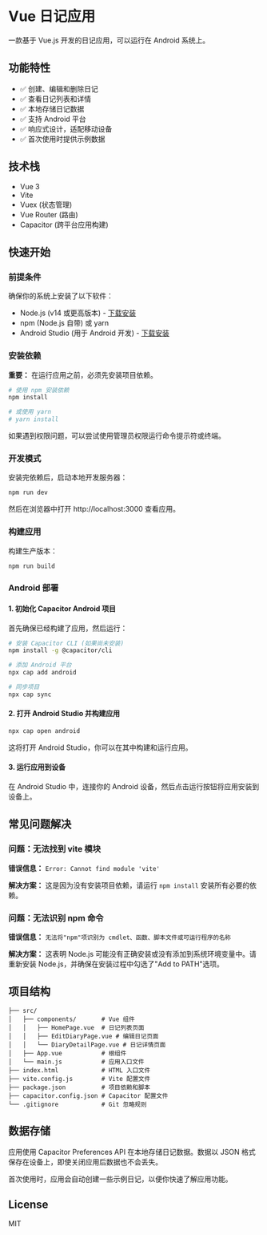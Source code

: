 # Vue 日记应用

一款基于 Vue.js 开发的日记应用，可以运行在 Android 系统上。

## 功能特性

- ✅ 创建、编辑和删除日记
- ✅ 查看日记列表和详情
- ✅ 本地存储日记数据
- ✅ 支持 Android 平台
- ✅ 响应式设计，适配移动设备
- ✅ 首次使用时提供示例数据

## 技术栈

- Vue 3
- Vite
- Vuex (状态管理)
- Vue Router (路由)
- Capacitor (跨平台应用构建)

## 快速开始

### 前提条件

确保你的系统上安装了以下软件：

- Node.js (v14 或更高版本) - [下载安装](https://nodejs.org/zh-cn/download/)
- npm (Node.js 自带) 或 yarn
- Android Studio (用于 Android 开发) - [下载安装](https://developer.android.com/studio)

### 安装依赖

**重要：** 在运行应用之前，必须先安装项目依赖。

```bash
# 使用 npm 安装依赖
npm install

# 或使用 yarn
# yarn install
```

如果遇到权限问题，可以尝试使用管理员权限运行命令提示符或终端。

### 开发模式

安装完依赖后，启动本地开发服务器：

```bash
npm run dev
```

然后在浏览器中打开 http://localhost:3000 查看应用。

### 构建应用

构建生产版本：

```bash
npm run build
```

### Android 部署

#### 1. 初始化 Capacitor Android 项目

首先确保已经构建了应用，然后运行：

```bash
# 安装 Capacitor CLI (如果尚未安装)
npm install -g @capacitor/cli

# 添加 Android 平台
npx cap add android

# 同步项目
npx cap sync
```

#### 2. 打开 Android Studio 并构建应用

```bash
npx cap open android
```

这将打开 Android Studio，你可以在其中构建和运行应用。

#### 3. 运行应用到设备

在 Android Studio 中，连接你的 Android 设备，然后点击运行按钮将应用安装到设备上。

## 常见问题解决

### 问题：无法找到 vite 模块

**错误信息：** `Error: Cannot find module 'vite'`

**解决方案：** 这是因为没有安装项目依赖，请运行 `npm install` 安装所有必要的依赖。

### 问题：无法识别 npm 命令

**错误信息：** `无法将"npm"项识别为 cmdlet、函数、脚本文件或可运行程序的名称`

**解决方案：** 这表明 Node.js 可能没有正确安装或没有添加到系统环境变量中。请重新安装 Node.js，并确保在安装过程中勾选了"Add to PATH"选项。

## 项目结构

```
├── src/
│   ├── components/       # Vue 组件
│   │   ├── HomePage.vue  # 日记列表页面
│   │   ├── EditDiaryPage.vue # 编辑日记页面
│   │   └── DiaryDetailPage.vue # 日记详情页面
│   ├── App.vue           # 根组件
│   └── main.js           # 应用入口文件
├── index.html            # HTML 入口文件
├── vite.config.js        # Vite 配置文件
├── package.json          # 项目依赖和脚本
├── capacitor.config.json # Capacitor 配置文件
└── .gitignore            # Git 忽略规则
```

## 数据存储

应用使用 Capacitor Preferences API 在本地存储日记数据。数据以 JSON 格式保存在设备上，即使关闭应用后数据也不会丢失。

首次使用时，应用会自动创建一些示例日记，以便你快速了解应用功能。

## License

MIT